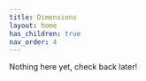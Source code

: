 ```yaml
---
title: Dimensions
layout: home
has_children: true
nav_order: 4
---
```


Nothing here yet, check back later!